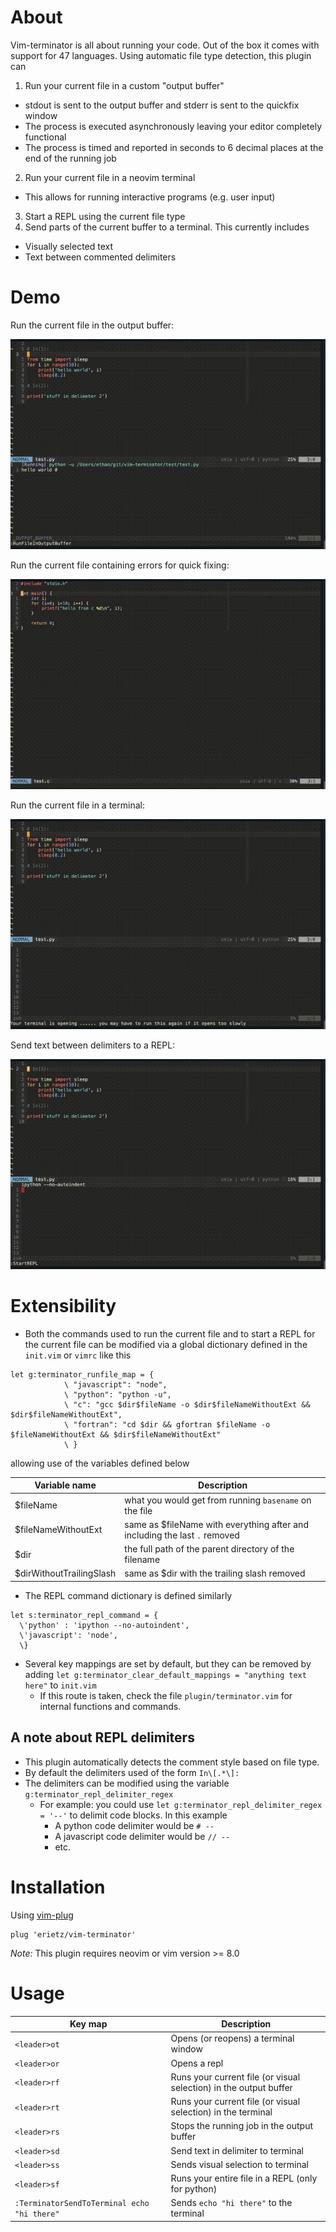 # About

Vim-terminator is all about running your code. Out of the box it comes with
support for 47 languages. Using automatic file type detection, this plugin can

1. Run your current file in a custom "output buffer"
  - stdout is sent to the output buffer and stderr is sent to the quickfix window
  - The process is executed asynchronously leaving your editor completely functional
  - The process is timed and reported in seconds to 6 decimal places at the end
  of the running job
2. Run your current file in a neovim terminal
  - This allows for running interactive programs (e.g. user input)
3. Start a REPL using the current file type
4. Send parts of the current buffer to a terminal. This currently includes
  - Visually selected text
  - Text between commented delimiters

# Demo

Run the current file in the output buffer:

![Run current file in output buffer](./media/run_in_output_buffer.gif "Run file in the output buffer")

Run the current file containing errors for quick fixing:

![Run current file with errors](./media/quickfix.gif "Run file with errors for quickfix")

Run the current file in a terminal:

![Run current file in a neovim terminal](./media/run_in_terminal.gif "Run file in the terminal")

Send text between delimiters to a REPL:

![Send text in delimiter to a new REPL](./media/send_to_repl.gif "Sending text to REPL")

# Extensibility

- Both the commands used to run the current file and to start a REPL for the
current file can be modified via a global dictionary defined in the `init.vim`
or `vimrc` like this

```vim
let g:terminator_runfile_map = {
            \ "javascript": "node",
            \ "python": "python -u",
            \ "c": "gcc $dir$fileName -o $dir$fileNameWithoutExt && $dir$fileNameWithoutExt",
            \ "fortran": "cd $dir && gfortran $fileName -o $fileNameWithoutExt && $dir$fileNameWithoutExt"
            \ }
```

allowing use of the variables defined below

| Variable name            | Description                                                                |
| ---                      | ---                                                                        |
| $fileName                | what you would get from running  `basename` on the file                    |
| $fileNameWithoutExt      | same as $fileName with everything after and including the last `.` removed |
| $dir                     | the full path of the parent directory of the filename                      |
| $dirWithoutTrailingSlash | same as $dir with the trailing slash removed                               |


- The REPL command dictionary is defined similarly

```vim
let s:terminator_repl_command = {
  \'python' : 'ipython --no-autoindent',
  \'javascript': 'node',
  \}
````

- Several key mappings are set by default, but they can be removed by adding
`let g:terminator_clear_default_mappings = "anything text here"` to `init.vim`
  - If this route is taken, check the file `plugin/terminator.vim` for internal
  functions and commands.

## A note about REPL delimiters

- This plugin automatically detects the comment style based on file type.
- By default the delimiters used of the form `In\[.*\]:`
- The delimiters can be modified using the variable `g:terminator_repl_delimiter_regex`
  - For example: you could use `let g:terminator_repl_delimiter_regex = '--'`
  to delimit code blocks. In this example 
    - A python code delimiter would be `# --`
    - A javascript code delimiter would be `// --`
    - etc.

# Installation

Using [vim-plug](https://github.com/junegunn/vim-plug)

```vim
plug 'erietz/vim-terminator'
```

*Note:* This plugin requires neovim or vim version >= 8.0

# Usage

| Key map                                     | Description                                                       |
| ---                                         | ---                                                               |
| `<leader>ot`                                | Opens (or reopens) a terminal window                              |
| `<leader>or`                                | Opens a repl                                                      |
| `<leader>rf`                                | Runs your current file (or visual selection) in the output buffer |
| `<leader>rt`                                | Runs your current file (or visual selection) in the terminal      |
| `<leader>rs`                                | Stops the running job in the output buffer                        |
| `<leader>sd`                                | Send text in delimiter to terminal                                |
| `<leader>ss`                                | Sends visual selection to terminal                                |
| `<leader>sf`                                | Runs your entire file in a REPL (only for python)                 |
| `:TerminatorSendToTerminal echo "hi there"` | Sends `echo "hi there"` to the terminal                           |


